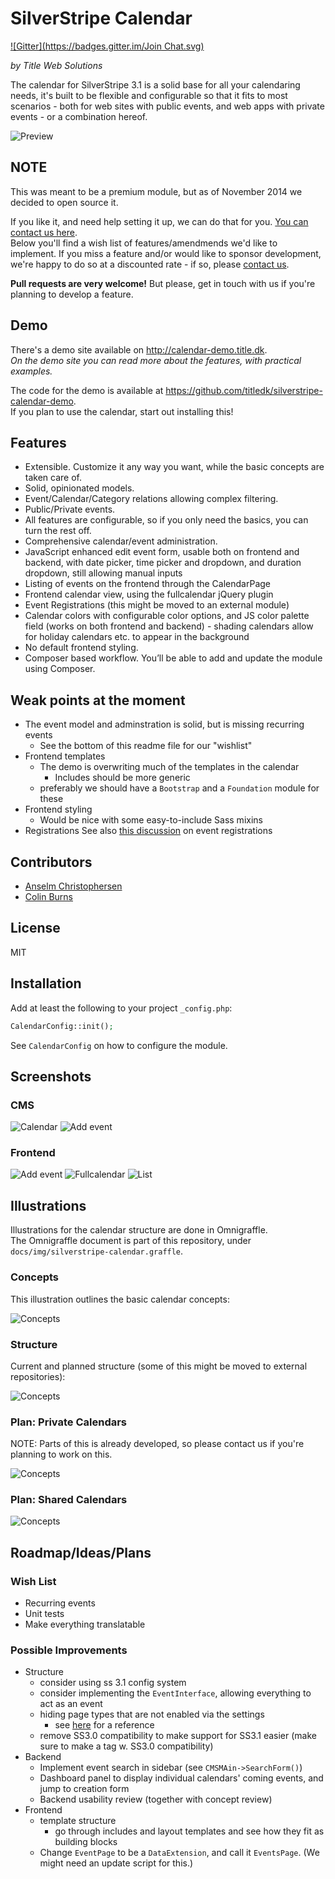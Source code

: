 # SilverStripe Calendar
[![Gitter](https://badges.gitter.im/Join Chat.svg)](https://gitter.im/titledk/silverstripe-calendar?utm_source=badge&utm_medium=badge&utm_campaign=pr-badge&utm_content=badge)

_by Title Web Solutions_

The calendar for SilverStripe 3.1 is a solid base for all your calendaring needs, 
it's built to be flexible and configurable so that it fits to most scenarios - both for 
web sites with public events, and web apps with private events - or a combination hereof.


![Preview](docs/img/preview.png)


## NOTE

This was meant to be a premium module, but as of November 2014 we decided to open source it.

If you like it, and need help setting it up, we can do that for you.
[You can contact us here](http://title.dk/contact/).   
Below you'll find a wish list of features/amendmends we'd like to implement. If you miss a feature and/or
would like to sponsor development, we're happy to do so at a discounted rate - if so, 
please [contact us](http://title.dk/contact/).

**Pull requests are very welcome!** But please, get in touch with us if you're planning
to develop a feature.


## Demo

There's a demo site available on <http://calendar-demo.title.dk>.    
_On the demo site you can read more about the features, with practical examples._

The code for the demo is available at <https://github.com/titledk/silverstripe-calendar-demo>.    
If you plan to use the calendar, start out installing this!



## Features

* Extensible. Customize it any way you want, while the basic concepts are taken care of.
* Solid, opinionated models.
* Event/Calendar/Category relations allowing complex filtering.
* Public/Private events.
* All features are configurable, so if you only need the basics, you can turn the rest off.
* Comprehensive calendar/event administration.
* JavaScript enhanced edit event form, usable both on frontend and backend, with date picker, 
time picker and dropdown, and duration dropdown, still allowing manual inputs
* Listing of events on the frontend through the CalendarPage
* Frontend calendar view, using the fullcalendar jQuery plugin
* Event Registrations (this might be moved to an external module)
* Calendar colors with configurable color options, and JS color palette field 
(works on both frontend and backend) - shading calendars allow for holiday calendars etc. to appear in the background
* No default frontend styling.
* Composer based workflow. You’ll be able to add and update the module using Composer.


## Weak points at the moment

* The event model and adminstration is solid, but is missing recurring events
	* See the bottom of this readme file for our "wishlist"
* Frontend templates
	* The demo is overwriting much of the templates in the calendar
		* Includes should be more generic
	* preferably we should have a `Bootstrap` and a `Foundation` module
	for these
* Frontend styling
	* Would be nice with some easy-to-include Sass mixins
* Registrations
	See also [this discussion](https://gitter.im/jedateach/silverstripe-eventmanagement) on event registrations



## Contributors

* [Anselm Christophersen](https://github.com/anselmdk)
* [Colin Burns](https://github.com/colinburns)


## License

MIT

## Installation

Add at least the following to your project `_config.php`:

```php
CalendarConfig::init();
```

See `CalendarConfig` on how to configure the module.


## Screenshots

### CMS

![Calendar](docs/img/screenshots/cms-calendar.png)
![Add event](docs/img/screenshots/cms-addevent.png)


### Frontend

![Add event](docs/img/screenshots/frontend-addevent.png)
![Fullcalendar](docs/img/screenshots/frontend-fullcalendar.png)
![List](docs/img/screenshots/frontend-list.png)



## Illustrations

Illustrations for the calendar structure are done in Omnigraffle.    
The Omnigraffle document is part of this repository, under `docs/img/silverstripe-calendar.graffle`.



### Concepts

This illustration outlines the basic calendar concepts:


![Concepts](docs/img/omnigraffle-export/Concepts.png)


### Structure

Current and planned structure (some of this might be moved to external repositories):

![Concepts](docs/img/omnigraffle-export/Structure.png)


### Plan: Private Calendars

NOTE: Parts of this is already developed, so please contact us if you're planning
to work on this.


![Concepts](docs/img/omnigraffle-export/Private-Calendar-plan.png)


### Plan: Shared Calendars

![Concepts](docs/img/omnigraffle-export/Shared-Calendars-plan.png)



## Roadmap/Ideas/Plans



### Wish List

* Recurring events
* Unit tests
* Make everything translatable


### Possible Improvements

* Structure
	* consider using ss 3.1 config system
	* consider implementing the `EventInterface`, allowing everything to act as an event
	* hiding page types that are not enabled via the settings
		* see [here](http://www.balbus.tk/hide-a-page-from-the-cms-pagetype-dropdown/) for a reference
	* remove SS3.0 compatibility to make support for SS3.1 easier (make sure to make a tag w. SS3.0 compatibility)
* Backend
	* Implement event search in sidebar (see `CMSMAin->SearchForm()`)
	* Dashboard panel to display individual calendars' coming events, and jump to creation form
	* Backend usability review (together with concept review)
* Frontend
	* template structure
		* go through includes and layout templates and see how they fit as building blocks
	* Change `EventPage` to be a `DataExtension`, and call it `EventsPage`. (We might need an update script for this.)






